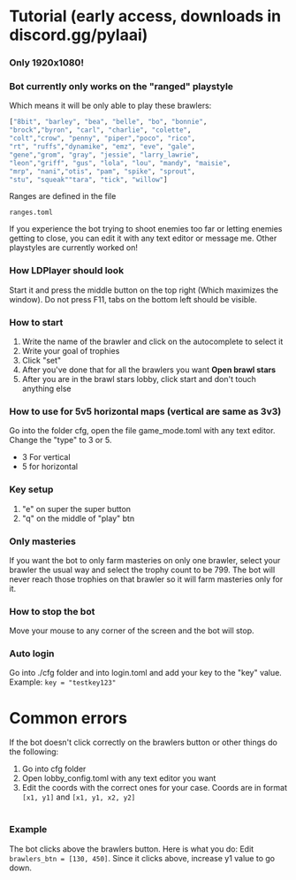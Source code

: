 # Tutorial (early access, downloads in discord.gg/pylaai)

### Only 1920x1080!
### Bot currently only works on the "ranged" playstyle
Which means it will be only able to play these brawlers:
```py
["8bit", "barley", "bea", "belle", "bo", "bonnie",
"brock","byron", "carl", "charlie", "colette",
"colt","crow", "penny", "piper","poco", "rico",
"rt", "ruffs","dynamike", "emz", "eve", "gale",
"gene","grom", "gray", "jessie", "larry_lawrie",
"leon","griff", "gus", "lola", "lou", "mandy", "maisie",
"mrp", "nani","otis", "pam", "spike", "sprout",
"stu", "squeak""tara", "tick", "willow"]
```
Ranges are defined in the file 
```
ranges.toml
```
If you experience the bot trying to shoot enemies too far or letting enemies getting to close, you can edit it with any text editor or message me.
Other playstyles are currently worked on!

### How LDPlayer should look
Start it and press the middle button on the top right (Which maximizes the window). Do not press F11, tabs on the bottom left should be visible.

### How to start
1. Write the name of the brawler and click on the autocomplete to select it
2. Write your goal of trophies
3. Click "set"
4. After you've done that for all the brawlers you want **Open brawl stars**
5. After you are in the brawl stars lobby, click start and don't touch anything else

### How to use for 5v5 horizontal maps (vertical are same as 3v3)
Go into the folder cfg, open the file game_mode.toml with any text editor. Change the "type" to 3 or 5.<br>
- 3 For vertical
- 5 for horizontal


### Key setup
1. "e" on super the super button
2. "q" on the middle of "play" btn

### Only masteries
If you want the bot to only farm masteries on only one brawler, select your brawler the usual way and select the trophy count to be 799. The bot will never reach those trophies on that brawler so it will farm masteries only for it.

### How to stop the bot
Move your mouse to any corner of the screen and the bot will stop.

### Auto login
Go into ./cfg folder and into login.toml and add your key to the "key" value. Example:
```key = "testkey123"```

# Common errors
If the bot doesn't click correctly on the brawlers button or other things do the following:
1. Go into cfg folder
2. Open lobby_config.toml with any text editor you want
3. Edit the coords with the correct ones for your case.
Coords are in format ```[x1, y1]``` and ```[x1, y1, x2, y2]```<br><br>
### Example
The bot clicks above the brawlers button. Here is what you do:
Edit ```brawlers_btn = [130, 450]```. Since it clicks above, increase y1 value to go down. 
